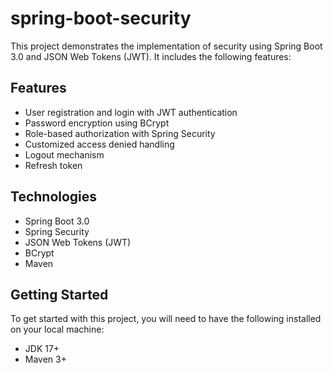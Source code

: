 # spring-boot-security
This project demonstrates the implementation of security using Spring Boot 3.0 and JSON Web Tokens (JWT). It includes the following features:

## Features
* User registration and login with JWT authentication
* Password encryption using BCrypt
* Role-based authorization with Spring Security
* Customized access denied handling
* Logout mechanism
* Refresh token

## Technologies
* Spring Boot 3.0
* Spring Security
* JSON Web Tokens (JWT)
* BCrypt
* Maven
 
## Getting Started
To get started with this project, you will need to have the following installed on your local machine:

* JDK 17+
* Maven 3+
